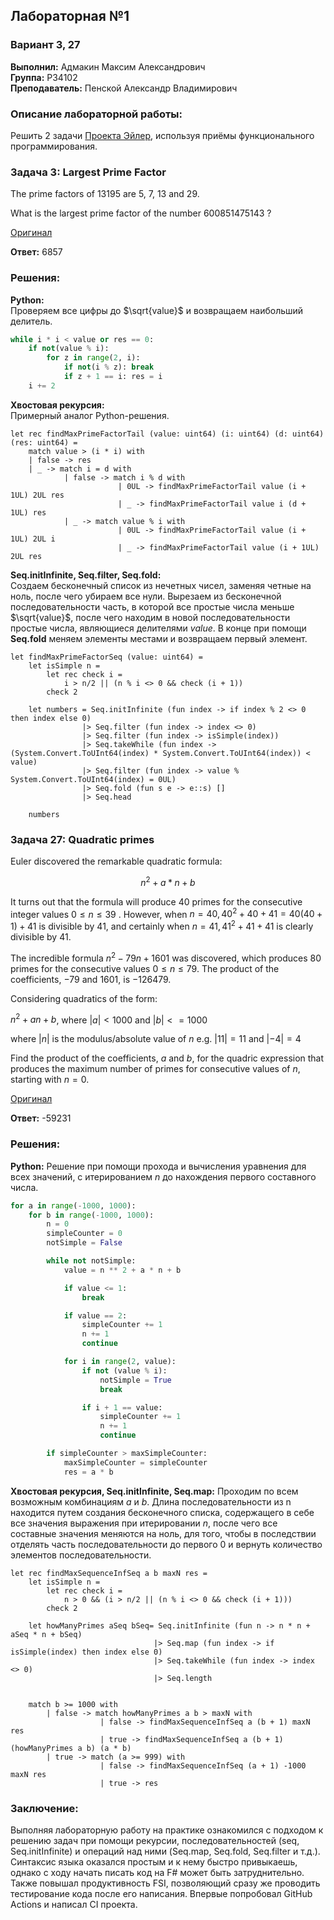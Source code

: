 ## Лабораторная №1 

### Вариант 3, 27

<b>Выполнил:</b> Адмакин Максим Александрович \
<b>Группа:</b> P34102 \
<b>Преподаватель:</b> Пенской Александр Владимирович

### Описание лабораторной работы: 
Решить 2 задачи [Проекта Эйлер](https://projecteuler.net), используя приёмы функционального программирования. 

### Задача 3: Largest Prime Factor

The prime factors of 13195 are 5, 7, 13 and 29.

What is the largest prime factor of the number 600851475143 ?

[Оригинал](https://projecteuler.net/problem=3)

<b>Ответ:</b> 6857

### Решения: 

<b>Python:</b> \
Проверяем все цифры до $\sqrt{value}$ и возвращаем наибольший делитель.
```python
while i * i < value or res == 0:
	if not(value % i):
		for z in range(2, i):
			if not(i % z): break
			if z + 1 == i: res = i
	i += 2
```
<b>Хвостовая рекурсия:</b> \
Примерный аналог Python-решения.
```f#
let rec findMaxPrimeFactorTail (value: uint64) (i: uint64) (d: uint64) (res: uint64) = 
    match value > (i * i) with
    | false -> res
    | _ -> match i = d with
            | false -> match i % d with 
                        | 0UL -> findMaxPrimeFactorTail value (i + 1UL) 2UL res
                        | _ -> findMaxPrimeFactorTail value i (d + 1UL) res
            | _ -> match value % i with 
                        | 0UL -> findMaxPrimeFactorTail value (i + 1UL) 2UL i
                        | _ -> findMaxPrimeFactorTail value (i + 1UL) 2UL res
```
<b>Seq.initInfinite, Seq.filter, Seq.fold:</b>\
Создаем бесконечный список из нечетных чисел, заменяя четные на ноль, после чего убираем все нули. 
Вырезаем из бесконечной последовательности часть, в которой все простые числа меньше $\sqrt{value}$, 
после чего находим в новой последовательности простые числа, являющиеся делителями $value$. 
В конце при помощи <b>Seq.fold</b> меняем элементы местами и возвращаем первый элемент. 
```f#
let findMaxPrimeFactorSeq (value: uint64) = 
    let isSimple n =
        let rec check i =
            i > n/2 || (n % i <> 0 && check (i + 1))
        check 2

    let numbers = Seq.initInfinite (fun index -> if index % 2 <> 0 then index else 0) 
                |> Seq.filter (fun index -> index <> 0) 
                |> Seq.filter (fun index -> isSimple(index))
                |> Seq.takeWhile (fun index -> (System.Convert.ToUInt64(index) * System.Convert.ToUInt64(index)) < value) 
                |> Seq.filter (fun index -> value % System.Convert.ToUInt64(index) = 0UL)
                |> Seq.fold (fun s e -> e::s) []
                |> Seq.head
    
    numbers
```
### Задача 27: Quadratic primes

Euler discovered the remarkable quadratic formula:

```math 
n^2 + a * n + b
```

It turns out that the formula will produce 40 primes for the consecutive integer values $0 \leq n \leq 39$ . However, when $n = 40, 40^2 + 40 + 41 = 40(40 + 1) + 41$ is divisible by 41, and certainly when $n = 41, 41^2 + 41 + 41$ is clearly divisible by 41. 

The incredible formula $n^2 - 79n + 1601$ was discovered, which produces 80 primes for the consecutive values $0 \leq n \leq 79$. The product of the coefficients, −79 and 1601, is −126479.

Considering quadratics of the form: 

$n^2 + an + b$, where $| a | < 1000$ and $| b | <= 1000$

where $| n |$ is the modulus/absolute value of $n$
e.g. $| 11 | = 11$ and $| -4 | = 4$

Find the product of the coefficients, $a$ and $b$, for the quadric expression that produces the maximum number of primes for consecutive values of $n$, starting with $n = 0$.

[Оригинал](https://projecteuler.net/problem=27)

<b>Ответ:</b> -59231
### Решения: 

<b>Python:</b>
Решение при помощи прохода и вычисления уравнения для всех значений, с итерированием $n$ до нахождения первого составного числа. 
```python
for a in range(-1000, 1000):
    for b in range(-1000, 1000):
        n = 0
        simpleCounter = 0
        notSimple = False

        while not notSimple:
            value = n ** 2 + a * n + b

            if value <= 1:
                break

            if value == 2:
                simpleCounter += 1
                n += 1
                continue

            for i in range(2, value):
                if not (value % i):
                    notSimple = True
                    break

                if i + 1 == value:
                    simpleCounter += 1
                    n += 1
                    continue

        if simpleCounter > maxSimpleCounter:
            maxSimpleCounter = simpleCounter
            res = a * b
```
<b>Хвостовая рекурсия, Seq.initInfinite, Seq.map:</b>
Проходим по всем возможным комбинациям $a$ и $b$. Длина последовательности из n находится путем создания бесконечного списка, содержащего в себе все значения выражения при итерировании $n$, после чего все составные значения меняются на ноль, для того, чтобы в последствии отделять часть последовательности до первого 0 и вернуть количество элементов последовательности. 
```f#
let rec findMaxSequenceInfSeq a b maxN res = 
    let isSimple n =
        let rec check i =
            n > 0 && (i > n/2 || (n % i <> 0 && check (i + 1)))
        check 2

    let howManyPrimes aSeq bSeq= Seq.initInfinite (fun n -> n * n + aSeq * n + bSeq) 
                                |> Seq.map (fun index -> if isSimple(index) then index else 0)
                                |> Seq.takeWhile (fun index -> index <> 0)
                                |> Seq.length
   

    match b >= 1000 with
        | false -> match howManyPrimes a b > maxN with  
                    | false -> findMaxSequenceInfSeq a (b + 1) maxN res  
                    | true -> findMaxSequenceInfSeq a (b + 1) (howManyPrimes a b) (a * b)
        | true -> match (a >= 999) with
                    | false -> findMaxSequenceInfSeq (a + 1) -1000 maxN res
                    | true -> res  
```
### Заключение: 
Выполняя лабораторную работу на практике ознакомился с подходом к решению задач при помощи рекурсии, последовательностей (seq, Seq.initInfinite) и операций над ними (Seq.map, Seq.fold, Seq.filter и т.д.). Синтаксис языка оказался простым и к нему быстро привыкаешь, однако с ходу начать писать код на F# может быть затруднительно. Также повышал продуктивность FSI, позволяющий сразу же проводить тестирование кода после его написания. Впервые попробовал GitHub Actions и написал CI проекта. 
